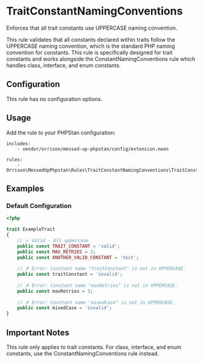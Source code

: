 # TraitConstantNamingConventions

Enforces that all trait constants use UPPERCASE naming convention.

This rule validates that all constants declared within traits follow the UPPERCASE naming convention, which is the standard PHP naming convention for constants. This rule is specifically designed for trait constants and works alongside the ConstantNamingConventions rule which handles class, interface, and enum constants.

## Configuration

This rule has no configuration options.

## Usage

Add the rule to your PHPStan configuration:

```neon
includes:
    - vendor/orrison/messed-up-phpstan/config/extension.neon

rules:
    - Orrison\MessedUpPhpstan\Rules\TraitConstantNamingConventions\TraitConstantNamingConventionsRule
```

## Examples

### Default Configuration

```php
<?php

trait ExampleTrait
{
    // ✓ Valid - All uppercase
    public const TRAIT_CONSTANT = 'valid';
    public const MAX_RETRIES = 3;
    public const ANOTHER_VALID_CONSTANT = 'test';
    
    // ✗ Error: Constant name "traitConstant" is not in UPPERCASE.
    public const traitConstant = 'invalid';
    
    // ✗ Error: Constant name "maxRetries" is not in UPPERCASE.
    public const maxRetries = 3;
    
    // ✗ Error: Constant name "mixedCase" is not in UPPERCASE.
    public const mixedCase = 'invalid';
}
```

## Important Notes

This rule only applies to trait constants. For class, interface, and enum constants, use the ConstantNamingConventions rule instead.
